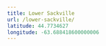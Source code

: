 ```yaml
---
title: Lower Sackville
url: /lower-sackville/
latitude: 44.7734627
longitude: -63.688418600000006
---
```

